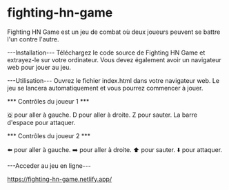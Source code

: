 # fighting-hn-game

Fighting HN Game est un jeu de combat où deux joueurs peuvent se battre l'un contre l'autre.

---Installation---
Téléchargez le code source de Fighting HN Game et extrayez-le sur votre ordinateur. Vous devez également avoir un navigateur web pour jouer au jeu.

---Utilisation---
Ouvrez le fichier index.html dans votre navigateur web. Le jeu se lancera automatiquement et vous pourrez commencer à jouer.

*** Contrôles du joueur 1 ***

🇶 pour aller à gauche.
D pour aller à droite.
Z pour sauter.
La barre d'espace pour attaquer.


*** Contrôles du joueur 2 ***

⬅️ pour aller à gauche.
➡️ pour aller à droite.
⬆️ pour sauter.
⬇️ pour attaquer.


---Acceder au jeu en ligne---

https://fighting-hn-game.netlify.app/

